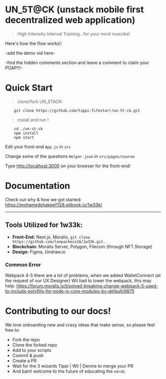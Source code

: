 # UN_5T@CK (unstack mobile first decentralized web application) 
> High Intensity Interval Training...for your mind muscles!

Here's how the flow works!:

-add the demo vid here-

-find the hidden comments section and leave a comment to claim your POAP!!!-

# Quick Start

> clone/fork UN_5TACK: 
```
    git clone https://github.com/tippi-fifestarr/un-5t-ck.git 
```
> install and run !
```
    cd ./un-st-ck
    npm install
    npm start
```

Edit your front-end `App.js` in `src`

Change some of the questions `Helper.json` in `src/pages/course` 

Type [http://localhost:3000](http://localhost:3000) on your browser for the front-end!

# Documentation
Check out why & how we got started: https://mohamedshakeel1128.gitbook.io/1w33k/

---

## Tools Utilized for 1w33k:
- **Front-End:** Next.js, Moralis, ``` git clone https://github.com/leopacheco18/1w33k.git. ```
- **Blockchain:** Moralis Server, Polygon, Filecoin (through NFT.Storage)
- **Design:** Figma, Undraw.io

### Common Error
Webpack 4-5 there are a lot of problems, when we added WalletConnect (at the request of our UX Designer) Wil had to lower the webpack, this may help: https://forum.moralis.io/t/solved-breaking-change-webpack-5-used-to-include-polyfills-for-node-js-core-modules-by-default/6875

# Contributing to our docs!
We love onboarding new and crazy ideas that make sense, so please feel free to:

- Fork the repo
- Clone the forked repo
- Add to your scripts
- Commit & push
- Create a PR
- Wait for the 3 wizards Tippi | Wil | Dennis to merge your PR
- And bam! welcome to the future of educating the *`nerds`*
